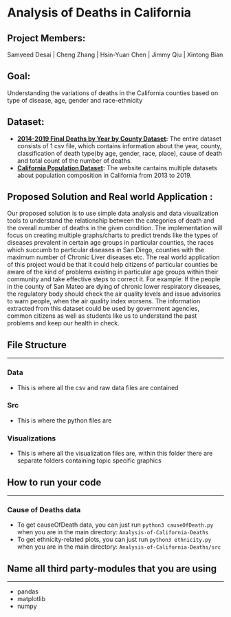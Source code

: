 # Analysis of Deaths in California

## Project Members:
Samveed Desai | Cheng Zhang | Hsin-Yuan Chen | Jimmy Qiu | Xintong Bian	

## Goal:
Understanding the variations of deaths in the California counties based on type of disease, age, gender and race-ethnicity

## Dataset:
* **[2014-2019 Final Deaths by Year by County Dataset](https://data.ca.gov/dataset/death-profiles-by-county/resource/c3312f95-8e14-4070-99ab-01e6f74d1cbf):**
The entire dataset consists of 1 csv file, which contains information about the year, county, classification of death type(by age, gender, race, place), cause of death and total count of the number of deaths.
* **[California Population Dataset](https://datausa.io/profile/geo/california):**
The website cantains multiple datasets about population composition in California from 2013 to 2019.

## Proposed Solution and Real world Application :
Our proposed solution is to use simple data analysis and data visualization tools to understand the relationship between the categories of death and the overall number of deaths in the given condition. The implementation will focus on creating multiple graphs/charts to predict trends like the types of diseases prevalent in certain age groups in particular counties, the races which succumb to particular diseases in San Diego, counties with the maximum number of Chronic Liver diseases etc.
The real world application of this project would be that it could help citizens of particular counties be aware of the kind of problems existing in particular age groups within their community and take effective steps to correct it. For example: If the people in the county of San Mateo are dying of chronic lower respiratory diseases, the regulatory body should check the air quality levels and issue advisories to warn people, when the air quality index worsens. The information extracted from this dataset could be used by government agencies, common citizens as well as students like us to understand the past problems and keep our health in check.

## File Structure
---
### Data
- This is where all the csv and raw data files are contained
### Src
- This is where the python files are
### Visualizations
- This is where all the visualization files are, within this folder there are separate folders containing topic specific graphics


## How to run your code
---
### Cause of Deaths data
- To get causeOfDeath data, you can just run `python3 causeOfDeath.py` when you are in the main directory: `Analysis-of-California-Deaths`
- To get ethnicity-related plots, you can just run `python3 ethnicity.py` when you are in the main directory: `Analysis-of-California-Deaths/src`
## Name all third party-modules that you are using
---
- pandas
- matplotlib
- numpy
